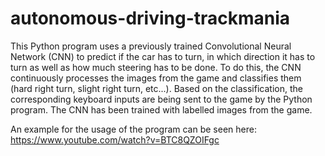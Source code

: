 # autonomous-driving-trackmania

This Python program uses a previously trained Convolutional Neural Network (CNN) to predict if the car has to turn, in which direction it has to turn as well as how much steering has to be done. To do this, the CNN continuously processes the images from the game and classifies them (hard right turn, slight right turn, etc...). Based on the classification, the corresponding keyboard inputs are being sent to the game by the Python program. The CNN has been trained with labelled images from the game.

An example for the usage of the program can be seen here:
https://www.youtube.com/watch?v=BTC8QZOIFgc
